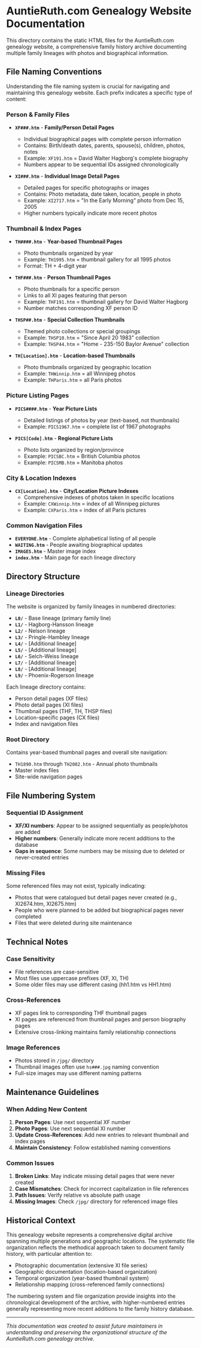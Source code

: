 # AuntieRuth.com Genealogy Website Documentation

This directory contains the static HTML files for the AuntieRuth.com genealogy website, a comprehensive family history archive documenting multiple family lineages with photos and biographical information.

## File Naming Conventions

Understanding the file naming system is crucial for navigating and maintaining this genealogy website. Each prefix indicates a specific type of content:

### Person & Family Files

- **`XF###.htm`** - **Family/Person Detail Pages**
  - Individual biographical pages with complete person information
  - Contains: Birth/death dates, parents, spouse(s), children, photos, notes
  - Example: `XF191.htm` = David Walter Hagborg's complete biography
  - Numbers appear to be sequential IDs assigned chronologically

- **`XI###.htm`** - **Individual Image Detail Pages**
  - Detailed pages for specific photographs or images
  - Contains: Photo metadata, date taken, location, people in photo
  - Example: `XI2717.htm` = "In the Early Morning" photo from Dec 15, 2005
  - Higher numbers typically indicate more recent photos

### Thumbnail & Index Pages

- **`TH####.htm`** - **Year-based Thumbnail Pages**
  - Photo thumbnails organized by year
  - Example: `TH1995.htm` = thumbnail gallery for all 1995 photos
  - Format: TH + 4-digit year

- **`THF###.htm`** - **Person Thumbnail Pages**
  - Photo thumbnails for a specific person
  - Links to all XI pages featuring that person
  - Example: `THF191.htm` = thumbnail gallery for David Walter Hagborg
  - Number matches corresponding XF person ID

- **`THSP##.htm`** - **Special Collection Thumbnails**
  - Themed photo collections or special groupings
  - Example: `THSP10.htm` = "Since April 20 1983" collection
  - Example: `THSP44.htm` = "Home - 235-150 Baylor Avenue" collection

- **`TH[Location].htm`** - **Location-based Thumbnails**
  - Photo thumbnails organized by geographic location
  - Example: `THWinnip.htm` = all Winnipeg photos
  - Example: `THParis.htm` = all Paris photos

### Picture Listing Pages

- **`PICS####.htm`** - **Year Picture Lists**
  - Detailed listings of photos by year (text-based, not thumbnails)
  - Example: `PICS1967.htm` = complete list of 1967 photographs

- **`PICS[Code].htm`** - **Regional Picture Lists**
  - Photo lists organized by region/province
  - Example: `PICSBC.htm` = British Columbia photos
  - Example: `PICSMB.htm` = Manitoba photos

### City & Location Indexes

- **`CX[Location].htm`** - **City/Location Picture Indexes**
  - Comprehensive indexes of photos taken in specific locations
  - Example: `CXWinnip.htm` = index of all Winnipeg pictures
  - Example: `CXParis.htm` = index of all Paris pictures

### Common Navigation Files

- **`EVERYONE.htm`** - Complete alphabetical listing of all people
- **`WAITING.htm`** - People awaiting biographical updates
- **`IMAGES.htm`** - Master image index
- **`index.htm`** - Main page for each lineage directory

## Directory Structure

### Lineage Directories

The website is organized by family lineages in numbered directories:

- **`L0/`** - Base lineage (primary family line)
- **`L1/`** - Hagborg-Hansson lineage
- **`L2/`** - Nelson lineage
- **`L3/`** - Pringle-Hambley lineage
- **`L4/`** - [Additional lineage]
- **`L5/`** - [Additional lineage]
- **`L6/`** - Selch-Weiss lineage
- **`L7/`** - [Additional lineage]
- **`L8/`** - [Additional lineage]
- **`L9/`** - Phoenix-Rogerson lineage

Each lineage directory contains:
- Person detail pages (XF files)
- Photo detail pages (XI files)
- Thumbnail pages (THF, TH, THSP files)
- Location-specific pages (CX files)
- Index and navigation files

### Root Directory

Contains year-based thumbnail pages and overall site navigation:
- `TH1890.htm` through `TH2002.htm` - Annual photo thumbnails
- Master index files
- Site-wide navigation pages

## File Numbering System

### Sequential ID Assignment
- **XF/XI numbers**: Appear to be assigned sequentially as people/photos are added
- **Higher numbers**: Generally indicate more recent additions to the database
- **Gaps in sequence**: Some numbers may be missing due to deleted or never-created entries

### Missing Files
Some referenced files may not exist, typically indicating:
- Photos that were catalogued but detail pages never created (e.g., XI2674.htm, XI2675.htm)
- People who were planned to be added but biographical pages never completed
- Files that were deleted during site maintenance

## Technical Notes

### Case Sensitivity
- File references are case-sensitive
- Most files use uppercase prefixes (XF, XI, TH)
- Some older files may use different casing (hh1.htm vs HH1.htm)

### Cross-References
- XF pages link to corresponding THF thumbnail pages
- XI pages are referenced from thumbnail pages and person biography pages
- Extensive cross-linking maintains family relationship connections

### Image References
- Photos stored in `/jpg/` directory
- Thumbnail images often use `hs###.jpg` naming convention
- Full-size images may use different naming patterns

## Maintenance Guidelines

### When Adding New Content
1. **Person Pages**: Use next sequential XF number
2. **Photo Pages**: Use next sequential XI number
3. **Update Cross-References**: Add new entries to relevant thumbnail and index pages
4. **Maintain Consistency**: Follow established naming conventions

### Common Issues
1. **Broken Links**: May indicate missing detail pages that were never created
2. **Case Mismatches**: Check for incorrect capitalization in file references
3. **Path Issues**: Verify relative vs absolute path usage
4. **Missing Images**: Check `/jpg/` directory for referenced image files

## Historical Context

This genealogy website represents a comprehensive digital archive spanning multiple generations and geographic locations. The systematic file organization reflects the methodical approach taken to document family history, with particular attention to:

- Photographic documentation (extensive XI file series)
- Geographic documentation (location-based organization)
- Temporal organization (year-based thumbnail system)
- Relationship mapping (cross-referenced family connections)

The numbering system and file organization provide insights into the chronological development of the archive, with higher-numbered entries generally representing more recent additions to the family history database.

---

*This documentation was created to assist future maintainers in understanding and preserving the organizational structure of the AuntieRuth.com genealogy archive.*